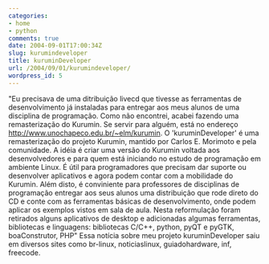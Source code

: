 ```yaml
---
categories:
- home
- python
comments: true
date: 2004-09-01T17:00:34Z
slug: kurumindeveloper
title: kuruminDeveloper
url: /2004/09/01/kurumindeveloper/
wordpress_id: 5
---
```


"Eu precisava de uma ditribuição livecd que tivesse as ferramentas de desenvolvimento já instaladas para entregar aos meus alunos de uma disciplina de programação. Como não encontrei, acabei fazendo uma remasterização do Kurumin. Se servir para alguém, está no endereço http://www.unochapeco.edu.br/~elm/kurumin. O 'kuruminDeveloper' é uma remasterização do projeto Kurumin, mantido por Carlos E. Morimoto e pela comunidade. A idéia é criar uma versão do Kurumin voltada aos desenvolvedores e para quem está iniciando no estudo de programação em ambiente Linux. É útil para programadores que precisam dar suporte ou desenvolver aplicativos e agora podem contar com a mobilidade do Kurumin. Além disto, é conviniente para professores de disciplinas de programação entregar aos seus alunos uma distribuição que rode direto do CD e conte com as ferramentas básicas de desenvolvimento, onde podem aplicar os exemplos vistos em sala de aula. Nesta reformulação foram retirados alguns aplicativos de desktop e adicionadas algumas ferramentas, bibliotecas e linguagens: bibliotecas C/C++, python, pyQT e pyGTK, boaConstrutor, PHP"
Essa notícia sobre meu projeto kuruminDeveloper saiu em diversos sites como br-linux, noticiaslinux, guiadohardware, inf, freecode.
